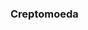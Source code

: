 ### Creptomoeda

<!--

Você já negociou creptomoeda? ou bitcóio?
Creptomoeda (CREP) é um token brasileiro totalmente meme, feito para ironizar o sistema.
-->
